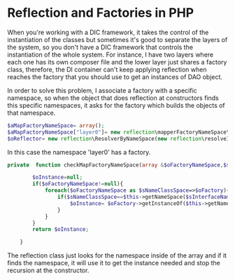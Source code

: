 # Reflection and Factories in PHP	

When you're working with a DIC framework, it takes the control of the instantiation of the classes  but sometimes   it's good to separate the layers of the system, so  you don't  have a DIC framework that controls the instantiation of the  whole system. For instance,  I have two layers  where each one has its own  composer file and  the lower layer  just shares a factory class, therefore,  the DI container can't keep applying reflection  when  reaches the factory that you should  use to get an instances of DAO object.



In order to solve this problem,  I  associate  a factory with  a specific namespace, so  when the  object that does reflection  at constructors  finds   this specific  namespaces,  it asks for the factory which builds the objects of that  namespace.


```PHP
$aMapFactoryNameSpace= array();
$aMapFactoryNameSpace["layer0"]= new reflection\mapperFactoryNameSpace\FactoryNameSpaceLayer0(new layer0\Layer0Factory($sDefaultTxt));
$oReflector= new reflection\ResolverByNameSpace(new reflection\resolveInterfaceByName\ResolveInterfaceByNameFirstLetter(),$aMapFactoryNameSpace);

```

In this case the namespace 'layer0'  has a factory.



```PHP
private  function checkMapFactoryNameSpace(array &$oFactoryNameSpace,$sInterfaceNameWithNameSpace,$aArg=null){

        $oInstance=null;
        if($oFactoryNameSpace!=null){
            foreach($oFactoryNameSpace as $sNameClassSpace=>$oFactory){
                if($sNameClassSpace==$this->getNameSpace($sInterfaceNameWithNameSpace)){
                    $oInstance= $oFactory->getInstanceOf($this->getNameClass($sInterfaceNameWithNameSpace),$aArg);
                }
            }
        }
        return $oInstance;

    }
```




The reflection class  just looks for the namespace inside of the array and if  it  finds  the namespace, it will use it to get the instance needed  and stop the   recursion at the constructor.
